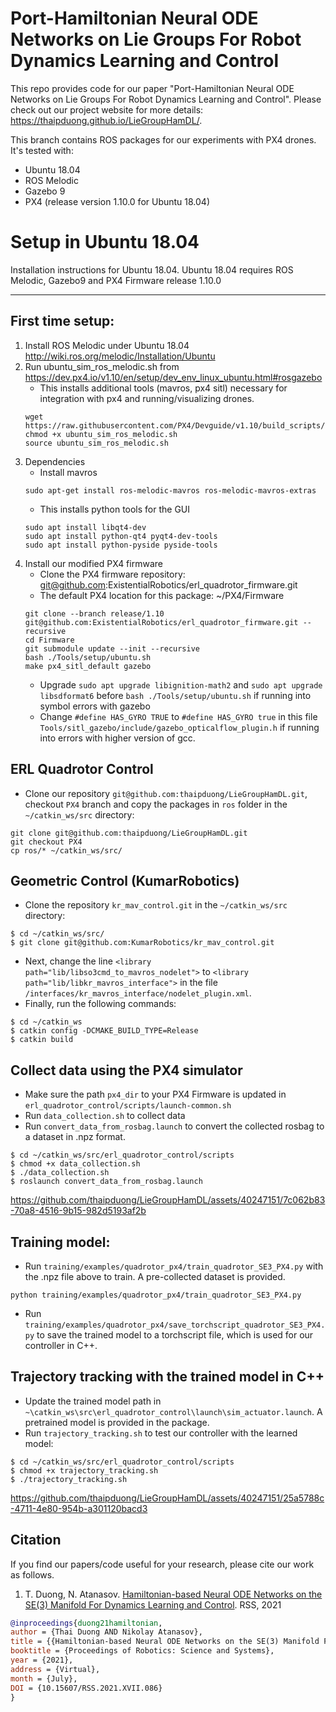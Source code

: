 # Port-Hamiltonian Neural ODE Networks on Lie Groups For Robot Dynamics Learning and Control
This repo provides code for our paper "Port-Hamiltonian Neural ODE Networks on Lie Groups For Robot Dynamics Learning and Control".
Please check out our project website for more details: https://thaipduong.github.io/LieGroupHamDL/.

This branch contains ROS packages for our experiments with PX4 drones. It's tested with:
- Ubuntu 18.04
- ROS Melodic
- Gazebo 9
- PX4 (release version 1.10.0 for Ubuntu 18.04)

# Setup in Ubuntu 18.04
Installation instructions for Ubuntu 18.04. Ubuntu 18.04 requires ROS Melodic, Gazebo9 and PX4 Firmware release 1.10.0
_________________________________________________________________


## First time setup:
1. Install ROS Melodic under Ubuntu 18.04 http://wiki.ros.org/melodic/Installation/Ubuntu
2. Run ubuntu_sim_ros_melodic.sh from https://dev.px4.io/v1.10/en/setup/dev_env_linux_ubuntu.html#rosgazebo
     - This installs additional tools (mavros, px4 sitl) necessary for integration with px4 and running/visualizing drones.
     ```
     wget https://raw.githubusercontent.com/PX4/Devguide/v1.10/build_scripts/ubuntu_sim_ros_melodic.sh
     chmod +x ubuntu_sim_ros_melodic.sh
     source ubuntu_sim_ros_melodic.sh
     ```
3. Dependencies
    - Install mavros
    ```dependencies
    sudo apt-get install ros-melodic-mavros ros-melodic-mavros-extras
    ```
    - This installs python tools for the GUI
    ```
    sudo apt install libqt4-dev
    sudo apt install python-qt4 pyqt4-dev-tools
    sudo apt install python-pyside pyside-tools
    ```
4. Install our modified PX4 firmware
    - Clone the PX4 firmware repository: git@github.com:ExistentialRobotics/erl_quadrotor_firmware.git
    - The default PX4 location for this package: ~/PX4/Firmware
    ```
    git clone --branch release/1.10 git@github.com:ExistentialRobotics/erl_quadrotor_firmware.git --recursive
    cd Firmware
    git submodule update --init --recursive
    bash ./Tools/setup/ubuntu.sh
    make px4_sitl_default gazebo
    ```
    - Upgrade ```sudo apt upgrade libignition-math2``` and ```sudo apt upgrade libsdformat6``` before ```bash ./Tools/setup/ubuntu.sh``` if running into symbol errors with gazebo
    - Change ```#define HAS_GYRO TRUE``` to ```#define HAS_GYRO true``` in this file ```Tools/sitl_gazebo/include/gazebo_opticalflow_plugin.h``` if running into errors with higher version of gcc.

## ERL Quadrotor Control 
* Clone our repository ```git@github.com:thaipduong/LieGroupHamDL.git```, checkout ```PX4``` branch and copy the packages in ```ros``` folder in the ```~/catkin_ws/src``` directory:

```angular2html
git clone git@github.com:thaipduong/LieGroupHamDL.git
git checkout PX4
cp ros/* ~/catkin_ws/src/
```


## Geometric Control (KumarRobotics)
* Clone the repository ```kr_mav_control.git``` in the ```~/catkin_ws/src``` directory: 

```
$ cd ~/catkin_ws/src/
$ git clone git@github.com:KumarRobotics/kr_mav_control.git
```

* Next, change the line ```<library path="lib/libso3cmd_to_mavros_nodelet">``` to ```<library path="lib/libkr_mavros_interface">``` in the file ```/interfaces/kr_mavros_interface/nodelet_plugin.xml```. 
* Finally, run the following commands:

```
$ cd ~/catkin_ws
$ catkin config -DCMAKE_BUILD_TYPE=Release
$ catkin build
```

## Collect data using the PX4 simulator 
* Make sure the path ```px4_dir``` to your PX4 Firmware is updated in ```erl_quadrotor_control/scripts/launch-common.sh```
* Run ```data_collection.sh``` to collect data
* Run ```convert_data_from_rosbag.launch``` to convert the collected rosbag to a dataset in .npz format.
```
$ cd ~/catkin_ws/src/erl_quadrotor_control/scripts
$ chmod +x data_collection.sh
$ ./data_collection.sh 
$ roslaunch convert_data_from_rosbag.launch
```


https://github.com/thaipduong/LieGroupHamDL/assets/40247151/7c062b83-70a8-4516-9b15-982d5193af2b



## Training model:
* Run ```training/examples/quadrotor_px4/train_quadrotor_SE3_PX4.py``` with the .npz file above to train. A pre-collected dataset is provided.
```
python training/examples/quadrotor_px4/train_quadrotor_SE3_PX4.py
```
* Run ```training/examples/quadrotor_px4/save_torchscript_quadrotor_SE3_PX4.py``` to save the trained model to a torchscript file, which is used for our controller in C++.

## Trajectory tracking with the trained model in C++
* Update the trained model path in ```~\catkin_ws\src\erl_quadrotor_control\launch\sim_actuator.launch```. A pretrained model is provided in the package.
* Run ```trajectory_tracking.sh``` to test our controller with the learned model:
```angular2html
$ cd ~/catkin_ws/src/erl_quadrotor_control/scripts
$ chmod +x trajectory_tracking.sh
$ ./trajectory_tracking.sh
```


https://github.com/thaipduong/LieGroupHamDL/assets/40247151/25a5788c-4711-4e80-954b-a301120bacd3


## Citation
If you find our papers/code useful for your research, please cite our work as follows.

1. T. Duong, N. Atanasov. [Hamiltonian-based Neural ODE Networks on the SE(3) Manifold For Dynamics Learning and Control](https://thaipduong.github.io/SE3HamDL/). RSS, 2021

 ```bibtex
@inproceedings{duong21hamiltonian,
author = {Thai Duong AND Nikolay Atanasov},
title = {{Hamiltonian-based Neural ODE Networks on the SE(3) Manifold For Dynamics Learning and Control}},
booktitle = {Proceedings of Robotics: Science and Systems},
year = {2021},
address = {Virtual},
month = {July},
DOI = {10.15607/RSS.2021.XVII.086} 
}
```
